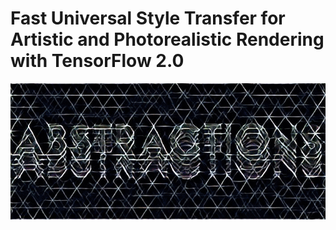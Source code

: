 # Fast Universal Style Transfer for Artistic and Photorealistic Rendering with TensorFlow 2.0

<p align='center'>
  <img src='samples/abstractions_header_22.gif'>
</p>
